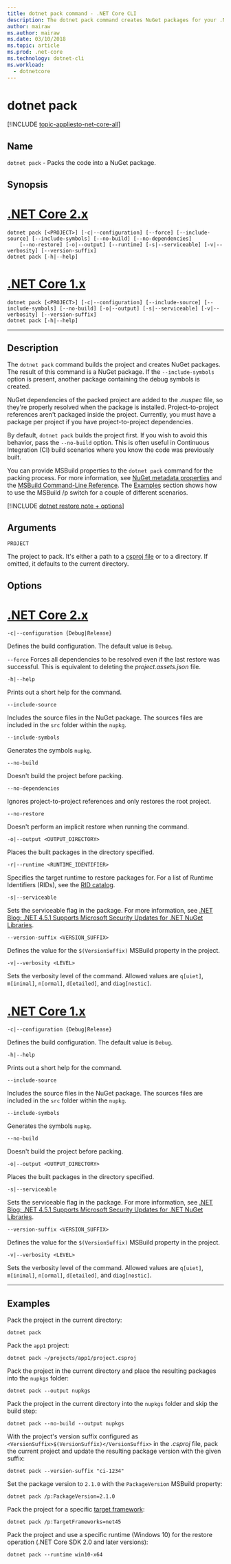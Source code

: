 ```yaml
---
title: dotnet pack command - .NET Core CLI
description: The dotnet pack command creates NuGet packages for your .NET Core project.
author: mairaw
ms.author: mairaw
ms.date: 03/10/2018
ms.topic: article
ms.prod: .net-core
ms.technology: dotnet-cli
ms.workload: 
  - dotnetcore
---
```

# dotnet pack

[!INCLUDE [topic-appliesto-net-core-all](../../../includes/topic-appliesto-net-core-all.md)]

## Name

`dotnet pack` - Packs the code into a NuGet package.

## Synopsis

# [.NET Core 2.x](#tab/netcore2x)

```
dotnet pack [<PROJECT>] [-c|--configuration] [--force] [--include-source] [--include-symbols] [--no-build] [--no-dependencies]
    [--no-restore] [-o|--output] [--runtime] [-s|--serviceable] [-v|--verbosity] [--version-suffix]
dotnet pack [-h|--help]
```

# [.NET Core 1.x](#tab/netcore1x)
```
dotnet pack [<PROJECT>] [-c|--configuration] [--include-source] [--include-symbols] [--no-build] [-o|--output] [-s|--serviceable] [-v|--verbosity] [--version-suffix]
dotnet pack [-h|--help]
```
---

## Description

The `dotnet pack` command builds the project and creates NuGet packages. The result of this command is a NuGet package. If the `--include-symbols` option is present, another package containing the debug symbols is created.

NuGet dependencies of the packed project are added to the *.nuspec* file, so they're properly resolved when the package is installed. Project-to-project references aren't packaged inside the project. Currently, you must have a package per project if you have project-to-project dependencies.

By default, `dotnet pack` builds the project first. If you wish to avoid this behavior, pass the `--no-build` option. This is often useful in Continuous Integration (CI) build scenarios where you know the code was previously built.

You can provide MSBuild properties to the `dotnet pack` command for the packing process. For more information, see [NuGet metadata properties](csproj.md#nuget-metadata-properties) and the [MSBuild Command-Line Reference](/visualstudio/msbuild/msbuild-command-line-reference). The [Examples](#examples) section shows how to use the MSBuild /p switch for a couple of different scenarios.

[!INCLUDE [dotnet restore note + options](~/includes/dotnet-restore-note-options.md)]

## Arguments

`PROJECT`

The project to pack. It's either a path to a [csproj file](csproj.md) or to a directory. If omitted, it defaults to the current directory.

## Options

# [.NET Core 2.x](#tab/netcore2x)

`-c|--configuration {Debug|Release}`

Defines the build configuration. The default value is `Debug`.

`--force`
Forces all dependencies to be resolved even if the last restore was successful. This is equivalent to deleting the *project.assets.json* file.

`-h|--help`

Prints out a short help for the command.

`--include-source`

Includes the source files in the NuGet package. The sources files are included in the `src` folder within the `nupkg`.

`--include-symbols`

Generates the symbols `nupkg`.

`--no-build`

Doesn't build the project before packing.

`--no-dependencies`

Ignores project-to-project references and only restores the root project.

`--no-restore`

Doesn't perform an implicit restore when running the command.

`-o|--output <OUTPUT_DIRECTORY>`

Places the built packages in the directory specified.

`-r|--runtime <RUNTIME_IDENTIFIER>`

Specifies the target runtime to restore packages for. For a list of Runtime Identifiers (RIDs), see the [RID catalog](../rid-catalog.md).

`-s|--serviceable`

Sets the serviceable flag in the package. For more information, see [.NET Blog: .NET 4.5.1 Supports Microsoft Security Updates for .NET NuGet Libraries](https://aka.ms/nupkgservicing).

`--version-suffix <VERSION_SUFFIX>`

Defines the value for the `$(VersionSuffix)` MSBuild property in the project.

`-v|--verbosity <LEVEL>`

Sets the verbosity level of the command. Allowed values are `q[uiet]`, `m[inimal]`, `n[ormal]`, `d[etailed]`, and `diag[nostic]`.

# [.NET Core 1.x](#tab/netcore1x)

`-c|--configuration {Debug|Release}`

Defines the build configuration. The default value is `Debug`.

`-h|--help`

Prints out a short help for the command.

`--include-source`

Includes the source files in the NuGet package. The sources files are included in the `src` folder within the `nupkg`.

`--include-symbols`

Generates the symbols `nupkg`.

`--no-build`

Doesn't build the project before packing.

`-o|--output <OUTPUT_DIRECTORY>`

Places the built packages in the directory specified.

`-s|--serviceable`

Sets the serviceable flag in the package. For more information, see [.NET Blog: .NET 4.5.1 Supports Microsoft Security Updates for .NET NuGet Libraries](https://aka.ms/nupkgservicing).

`--version-suffix <VERSION_SUFFIX>`

Defines the value for the `$(VersionSuffix)` MSBuild property in the project.

`-v|--verbosity <LEVEL>`

Sets the verbosity level of the command. Allowed values are `q[uiet]`, `m[inimal]`, `n[ormal]`, `d[etailed]`, and `diag[nostic]`.

---

## Examples

Pack the project in the current directory:

`dotnet pack`

Pack the `app1` project:

`dotnet pack ~/projects/app1/project.csproj`

Pack the project in the current directory and place the resulting packages into the `nupkgs` folder:

`dotnet pack --output nupkgs`

Pack the project in the current directory into the `nupkgs` folder and skip the build step:

`dotnet pack --no-build --output nupkgs`

With the project's version suffix configured as `<VersionSuffix>$(VersionSuffix)</VersionSuffix>` in the *.csproj* file, pack the current project and update the resulting package version with the given suffix:

`dotnet pack --version-suffix "ci-1234"`

Set the package version to `2.1.0` with the `PackageVersion` MSBuild property:

`dotnet pack /p:PackageVersion=2.1.0`

Pack the project for a specific [target framework](../../standard/frameworks.md):

`dotnet pack /p:TargetFrameworks=net45`

Pack the project and use a specific runtime (Windows 10) for the restore operation (.NET Core SDK 2.0 and later versions):

`dotnet pack --runtime win10-x64`